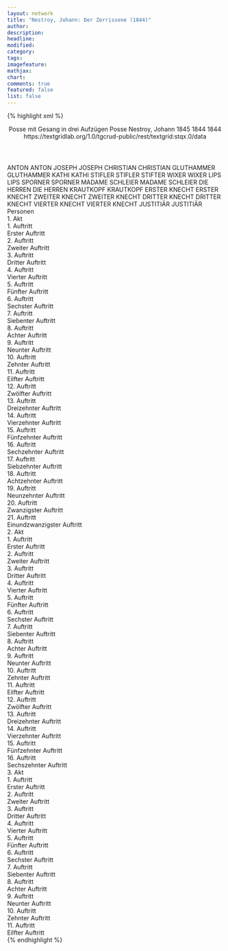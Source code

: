 ```yaml
---
layout: network
title: "Nestroy, Johann: Der Zerrissene (1844)"
author:
description:
headline:
modified:
category:
tags:
imagefeature: 
mathjax: 
chart: 
comments: true
featured: false
list: false
---
```

{% highlight xml %}
<?xml-model href="https://raw.githubusercontent.com/DLiNa/project/master/rules/lina.rnc"?><?xml-model href="https://raw.githubusercontent.com/DLiNa/project/master/rules/lina.sch"?>
<play xmlns="http://lina.digital">
  <header>
    <title>Der Zerrissene</title>
    <subtitle>Posse mit Gesang in drei Aufzügen</subtitle>
    <genretitle>Posse</genretitle>
    <author>Nestroy, Johann</author>
    <date type="print" when="1845">1845</date>
    <date type="premiere" when="1844">1844</date>
    <date type="written" when="1844">1844</date>
    <source>https://textgridlab.org/1.0/tgcrud-public/rest/textgrid:stqx.0/data</source>
  </header>
  <personae>
    <character>
      <name>ANTON</name>
      <alias xml:id="anton">
        <name>ANTON</name>
      </alias>
    </character>
    <character>
      <name>JOSEPH</name>
      <alias xml:id="joseph">
        <name>JOSEPH</name>
      </alias>
    </character>
    <character>
      <name>CHRISTIAN</name>
      <alias xml:id="christian">
        <name>CHRISTIAN</name>
      </alias>
    </character>
    <character>
      <name>GLUTHAMMER</name>
      <alias xml:id="gluthammer">
        <name>GLUTHAMMER</name>
      </alias>
    </character>
    <character>
      <name>KATHI</name>
      <alias xml:id="kathi">
        <name>KATHI</name>
      </alias>
    </character>
    <character>
      <name>STIFLER</name>
      <alias xml:id="stifler">
        <name>STIFLER</name>
      </alias>
      <alias xml:id="stifter">
        <name>STIFTER</name>
      </alias>
    </character>
    <character>
      <name>WIXER</name>
      <alias xml:id="wixer">
        <name>WIXER</name>
      </alias>
    </character>
    <character>
      <name>LIPS</name>
      <alias xml:id="lips">
        <name>LIPS</name>
      </alias>
    </character>
    <character>
      <name>SPORNER</name>
      <alias xml:id="sporner">
        <name>SPORNER</name>
      </alias>
    </character>
    <character>
      <name>MADAME SCHLEIER</name>
      <alias xml:id="madame_schleier">
        <name>MADAME SCHLEIER</name>
      </alias>
    </character>
    <character>
      <name>DIE HERREN</name>
      <alias xml:id="die_herren">
        <name>DIE HERREN</name>
      </alias>
    </character>
    <character>
      <name>KRAUTKOPF</name>
      <alias xml:id="krautkopf">
        <name>KRAUTKOPF</name>
      </alias>
    </character>
    <character>
      <name>ERSTER KNECHT</name>
      <alias xml:id="erster_knecht">
        <name>ERSTER KNECHT</name>
      </alias>
    </character>
    <character>
      <name>ZWEITER KNECHT</name>
      <alias xml:id="zweiter_knecht">
        <name>ZWEITER KNECHT</name>
      </alias>
    </character>
    <character>
      <name>DRITTER KNECHT</name>
      <alias xml:id="dritter_knecht">
        <name>DRITTER KNECHT</name>
      </alias>
    </character>
    <character>
      <name>VIERTER KNECHT</name>
      <alias xml:id="vierter_knecht">
        <name>VIERTER KNECHT</name>
      </alias>
    </character>
    <character>
      <name>JUSTITIÄR</name>
      <alias xml:id="justitiär">
        <name>JUSTITIÄR</name>
      </alias>
    </character>
  </personae>
  <text>
    <div>
      <head>Personen</head>
    </div>
    <div>
      <head>1. Akt</head>
      <div>
        <head>1. Auftritt</head>
        <div>
          <head>Erster Auftritt</head>
          <sp who="#anton">
            <amount n="2" unit="speech_acts"/>
            <amount n="54" unit="words"/>
            <amount n="1" unit="lines"/>
            <amount n="295" unit="chars"/>
          </sp>
          <sp who="#joseph">
            <amount n="3" unit="speech_acts"/>
            <amount n="40" unit="words"/>
            <amount n="3" unit="lines"/>
            <amount n="191" unit="chars"/>
          </sp>
          <sp who="#christian">
            <amount n="2" unit="speech_acts"/>
            <amount n="28" unit="words"/>
            <amount n="2" unit="lines"/>
            <amount n="132" unit="chars"/>
          </sp>
        </div>
      </div>
      <div>
        <head>2. Auftritt</head>
        <div>
          <head>Zweiter Auftritt</head>
          <sp who="#anton">
            <amount n="9" unit="speech_acts"/>
            <amount n="158" unit="words"/>
            <amount n="6" unit="lines"/>
            <amount n="858" unit="chars"/>
          </sp>
          <sp who="#gluthammer">
            <amount n="9" unit="speech_acts"/>
            <amount n="136" unit="words"/>
            <amount n="7" unit="lines"/>
            <amount n="693" unit="chars"/>
          </sp>
        </div>
      </div>
      <div>
        <head>3. Auftritt</head>
        <div>
          <head>Dritter Auftritt</head>
          <sp who="#gluthammer">
            <amount n="22" unit="speech_acts"/>
            <amount n="663" unit="words"/>
            <amount n="10" unit="lines"/>
            <amount n="3780" unit="chars"/>
          </sp>
          <sp who="#kathi">
            <amount n="21" unit="speech_acts"/>
            <amount n="426" unit="words"/>
            <amount n="15" unit="lines"/>
            <amount n="2310" unit="chars"/>
          </sp>
        </div>
      </div>
      <div>
        <head>4. Auftritt</head>
        <div>
          <head>Vierter Auftritt</head>
          <sp who="#anton">
            <amount n="5" unit="speech_acts"/>
            <amount n="49" unit="words"/>
            <amount n="5" unit="lines"/>
            <amount n="260" unit="chars"/>
          </sp>
          <sp who="#kathi">
            <amount n="3" unit="speech_acts"/>
            <amount n="29" unit="words"/>
            <amount n="3" unit="lines"/>
            <amount n="160" unit="chars"/>
          </sp>
          <sp who="#gluthammer">
            <amount n="3" unit="speech_acts"/>
            <amount n="66" unit="words"/>
            <amount n="1" unit="lines"/>
            <amount n="388" unit="chars"/>
          </sp>
        </div>
      </div>
      <div>
        <head>5. Auftritt</head>
        <div>
          <head>Fünfter Auftritt</head>
        </div>
      </div>
      <div>
        <head>6. Auftritt</head>
        <div>
          <head>Sechster Auftritt</head>
          <sp who="#stifler">
            <amount n="13" unit="speech_acts"/>
            <amount n="135" unit="words"/>
            <amount n="12" unit="lines"/>
            <amount n="727" unit="chars"/>
          </sp>
          <sp who="#wixer">
            <amount n="8" unit="speech_acts"/>
            <amount n="104" unit="words"/>
            <amount n="6" unit="lines"/>
            <amount n="585" unit="chars"/>
          </sp>
          <sp who="#lips">
            <amount n="19" unit="speech_acts"/>
            <amount n="398" unit="words"/>
            <amount n="14" unit="lines"/>
            <amount n="2168" unit="chars"/>
          </sp>
          <sp who="#sporner">
            <amount n="3" unit="speech_acts"/>
            <amount n="30" unit="words"/>
            <amount n="2" unit="lines"/>
            <amount n="190" unit="chars"/>
          </sp>
          <sp who="#stifler #wixer">
            <amount n="1" unit="speech_acts"/>
            <amount n="1" unit="words"/>
            <amount n="1" unit="lines"/>
            <amount n="4" unit="chars"/>
          </sp>
        </div>
      </div>
      <div>
        <head>7. Auftritt</head>
        <div>
          <head>Siebenter Auftritt</head>
          <sp who="#anton">
            <amount n="6" unit="speech_acts"/>
            <amount n="39" unit="words"/>
            <amount n="6" unit="lines"/>
            <amount n="222" unit="chars"/>
          </sp>
          <sp who="#lips">
            <amount n="4" unit="speech_acts"/>
            <amount n="34" unit="words"/>
            <amount n="4" unit="lines"/>
            <amount n="235" unit="chars"/>
          </sp>
          <sp who="#stifler">
            <amount n="1" unit="speech_acts"/>
            <amount n="4" unit="words"/>
            <amount n="1" unit="lines"/>
            <amount n="17" unit="chars"/>
          </sp>
        </div>
      </div>
      <div>
        <head>8. Auftritt</head>
        <div>
          <head>Achter Auftritt</head>
          <sp who="#lips">
            <amount n="5" unit="speech_acts"/>
            <amount n="52" unit="words"/>
            <amount n="5" unit="lines"/>
            <amount n="272" unit="chars"/>
          </sp>
          <sp who="#stifler">
            <amount n="4" unit="speech_acts"/>
            <amount n="25" unit="words"/>
            <amount n="4" unit="lines"/>
            <amount n="140" unit="chars"/>
          </sp>
          <sp who="#sporner">
            <amount n="1" unit="speech_acts"/>
            <amount n="1" unit="words"/>
            <amount n="1" unit="lines"/>
            <amount n="7" unit="chars"/>
          </sp>
          <sp who="#wixer">
            <amount n="1" unit="speech_acts"/>
            <amount n="5" unit="words"/>
            <amount n="1" unit="lines"/>
            <amount n="22" unit="chars"/>
          </sp>
        </div>
      </div>
      <div>
        <head>9. Auftritt</head>
        <div>
          <head>Neunter Auftritt</head>
          <sp who="#anton">
            <amount n="1" unit="speech_acts"/>
            <amount n="10" unit="words"/>
            <amount n="1" unit="lines"/>
            <amount n="59" unit="chars"/>
          </sp>
          <sp who="#lips">
            <amount n="30" unit="speech_acts"/>
            <amount n="644" unit="words"/>
            <amount n="17" unit="lines"/>
            <amount n="3672" unit="chars"/>
          </sp>
          <sp who="#madame_schleier">
            <amount n="29" unit="speech_acts"/>
            <amount n="384" unit="words"/>
            <amount n="20" unit="lines"/>
            <amount n="2108" unit="chars"/>
          </sp>
        </div>
      </div>
      <div>
        <head>10. Auftritt</head>
        <div>
          <head>Zehnter Auftritt</head>
          <sp who="#kathi">
            <amount n="4" unit="speech_acts"/>
            <amount n="68" unit="words"/>
            <amount n="3" unit="lines"/>
            <amount n="345" unit="chars"/>
          </sp>
          <sp who="#lips">
            <amount n="5" unit="speech_acts"/>
            <amount n="197" unit="words"/>
            <amount n="3" unit="lines"/>
            <amount n="1045" unit="chars"/>
          </sp>
          <sp who="#madame_schleier">
            <amount n="2" unit="speech_acts"/>
            <amount n="54" unit="words"/>
            <amount n="281" unit="chars"/>
          </sp>
        </div>
      </div>
      <div>
        <head>11. Auftritt</head>
        <div>
          <head>Eilfter Auftritt</head>
          <sp who="#madame_schleier">
            <amount n="7" unit="speech_acts"/>
            <amount n="83" unit="words"/>
            <amount n="6" unit="lines"/>
            <amount n="432" unit="chars"/>
          </sp>
          <sp who="#kathi">
            <amount n="7" unit="speech_acts"/>
            <amount n="135" unit="words"/>
            <amount n="5" unit="lines"/>
            <amount n="702" unit="chars"/>
          </sp>
        </div>
      </div>
      <div>
        <head>12. Auftritt</head>
        <div>
          <head>Zwölfter Auftritt</head>
          <sp who="#stifler">
            <amount n="7" unit="speech_acts"/>
            <amount n="79" unit="words"/>
            <amount n="6" unit="lines"/>
            <amount n="456" unit="chars"/>
          </sp>
          <sp who="#madame_schleier">
            <amount n="8" unit="speech_acts"/>
            <amount n="105" unit="words"/>
            <amount n="6" unit="lines"/>
            <amount n="574" unit="chars"/>
          </sp>
          <sp who="#kathi">
            <amount n="2" unit="speech_acts"/>
            <amount n="8" unit="words"/>
            <amount n="2" unit="lines"/>
            <amount n="42" unit="chars"/>
          </sp>
        </div>
      </div>
      <div>
        <head>13. Auftritt</head>
        <div>
          <head>Dreizehnter Auftritt</head>
          <sp who="#kathi">
            <amount n="13" unit="speech_acts"/>
            <amount n="129" unit="words"/>
            <amount n="13" unit="lines"/>
            <amount n="635" unit="chars"/>
          </sp>
          <sp who="#gluthammer">
            <amount n="13" unit="speech_acts"/>
            <amount n="256" unit="words"/>
            <amount n="7" unit="lines"/>
            <amount n="1381" unit="chars"/>
          </sp>
        </div>
      </div>
      <div>
        <head>14. Auftritt</head>
        <div>
          <head>Vierzehnter Auftritt</head>
          <sp who="#kathi">
            <amount n="5" unit="speech_acts"/>
            <amount n="68" unit="words"/>
            <amount n="5" unit="lines"/>
            <amount n="329" unit="chars"/>
          </sp>
          <sp who="#stifler">
            <amount n="4" unit="speech_acts"/>
            <amount n="32" unit="words"/>
            <amount n="4" unit="lines"/>
            <amount n="161" unit="chars"/>
          </sp>
          <sp who="#wixer">
            <amount n="1" unit="speech_acts"/>
            <amount n="10" unit="words"/>
            <amount n="1" unit="lines"/>
            <amount n="54" unit="chars"/>
          </sp>
          <sp who="#madame_schleier">
            <amount n="3" unit="speech_acts"/>
            <amount n="31" unit="words"/>
            <amount n="3" unit="lines"/>
            <amount n="156" unit="chars"/>
          </sp>
        </div>
      </div>
      <div>
        <head>15. Auftritt</head>
        <div>
          <head>Fünfzehnter Auftritt</head>
          <sp who="#stifler">
            <amount n="6" unit="speech_acts"/>
            <amount n="90" unit="words"/>
            <amount n="4" unit="lines"/>
            <amount n="517" unit="chars"/>
          </sp>
          <sp who="#madame_schleier">
            <amount n="6" unit="speech_acts"/>
            <amount n="62" unit="words"/>
            <amount n="5" unit="lines"/>
            <amount n="374" unit="chars"/>
          </sp>
          <sp who="#wixer">
            <amount n="4" unit="speech_acts"/>
            <amount n="28" unit="words"/>
            <amount n="4" unit="lines"/>
            <amount n="154" unit="chars"/>
          </sp>
          <sp who="#sporner #wixer">
            <amount n="1" unit="speech_acts"/>
            <amount n="3" unit="words"/>
            <amount n="1" unit="lines"/>
            <amount n="11" unit="chars"/>
          </sp>
        </div>
      </div>
      <div>
        <head>16. Auftritt</head>
        <div>
          <head>Sechzehnter Auftritt</head>
          <sp who="#madame_schleier">
            <amount n="10" unit="speech_acts"/>
            <amount n="142" unit="words"/>
            <amount n="7" unit="lines"/>
            <amount n="758" unit="chars"/>
          </sp>
          <sp who="#lips">
            <amount n="8" unit="speech_acts"/>
            <amount n="129" unit="words"/>
            <amount n="7" unit="lines"/>
            <amount n="706" unit="chars"/>
          </sp>
        </div>
      </div>
      <div>
        <head>17. Auftritt</head>
        <div>
          <head>Siebzehnter Auftritt</head>
          <sp who="#gluthammer">
            <amount n="11" unit="speech_acts"/>
            <amount n="68" unit="words"/>
            <amount n="11" unit="lines"/>
            <amount n="397" unit="chars"/>
          </sp>
          <sp who="#lips">
            <amount n="10" unit="speech_acts"/>
            <amount n="134" unit="words"/>
            <amount n="8" unit="lines"/>
            <amount n="719" unit="chars"/>
          </sp>
          <sp who="#madame_schleier">
            <amount n="8" unit="speech_acts"/>
            <amount n="95" unit="words"/>
            <amount n="7" unit="lines"/>
            <amount n="488" unit="chars"/>
          </sp>
        </div>
      </div>
      <div>
        <head>18. Auftritt</head>
        <div>
          <head>Achtzehnter Auftritt</head>
          <sp who="#stifler">
            <amount n="2" unit="speech_acts"/>
            <amount n="9" unit="words"/>
            <amount n="2" unit="lines"/>
            <amount n="36" unit="chars"/>
          </sp>
          <sp who="#wixer">
            <amount n="2" unit="speech_acts"/>
            <amount n="10" unit="words"/>
            <amount n="2" unit="lines"/>
            <amount n="83" unit="chars"/>
          </sp>
          <sp who="#madame_schleier">
            <amount n="1" unit="speech_acts"/>
            <amount n="7" unit="words"/>
            <amount n="1" unit="lines"/>
            <amount n="32" unit="chars"/>
          </sp>
          <sp who="#die_herren">
            <amount n="1" unit="speech_acts"/>
            <amount n="12" unit="words"/>
            <amount n="1" unit="lines"/>
            <amount n="77" unit="chars"/>
          </sp>
        </div>
      </div>
      <div>
        <head>19. Auftritt</head>
        <div>
          <head>Neunzehnter Auftritt</head>
          <sp who="#stifler">
            <amount n="3" unit="speech_acts"/>
            <amount n="31" unit="words"/>
            <amount n="2" unit="lines"/>
            <amount n="215" unit="chars"/>
          </sp>
          <sp who="#madame_schleier">
            <amount n="1" unit="speech_acts"/>
            <amount n="25" unit="words"/>
            <amount n="135" unit="chars"/>
          </sp>
          <sp who="#sporner">
            <amount n="1" unit="speech_acts"/>
            <amount n="2" unit="words"/>
            <amount n="1" unit="lines"/>
            <amount n="7" unit="chars"/>
          </sp>
        </div>
      </div>
      <div>
        <head>20. Auftritt</head>
        <div>
          <head>Zwanzigster Auftritt</head>
          <sp who="#wixer">
            <amount n="4" unit="speech_acts"/>
            <amount n="35" unit="words"/>
            <amount n="4" unit="lines"/>
            <amount n="168" unit="chars"/>
          </sp>
          <sp who="#stifler">
            <amount n="2" unit="speech_acts"/>
            <amount n="7" unit="words"/>
            <amount n="2" unit="lines"/>
            <amount n="42" unit="chars"/>
          </sp>
          <sp who="#die_herren">
            <amount n="2" unit="speech_acts"/>
            <amount n="9" unit="words"/>
            <amount n="2" unit="lines"/>
            <amount n="47" unit="chars"/>
          </sp>
          <sp who="#stifler #die_herren #madame_schleier #sporner">
            <amount n="1" unit="speech_acts"/>
            <amount n="2" unit="words"/>
            <amount n="1" unit="lines"/>
            <amount n="7" unit="chars"/>
          </sp>
        </div>
      </div>
      <div>
        <head>21. Auftritt</head>
        <div>
          <head>Einundzwanzigster Auftritt</head>
          <sp who="#lips">
            <amount n="2" unit="speech_acts"/>
            <amount n="41" unit="words"/>
            <amount n="1" unit="lines"/>
            <amount n="217" unit="chars"/>
          </sp>
          <sp who="#die_herren">
            <amount n="1" unit="speech_acts"/>
            <amount n="3" unit="words"/>
            <amount n="1" unit="lines"/>
            <amount n="12" unit="chars"/>
          </sp>
        </div>
      </div>
    </div>
    <div>
      <head>2. Akt</head>
      <div>
        <head>1. Auftritt</head>
        <div>
          <head>Erster Auftritt</head>
          <sp who="#krautkopf">
            <amount n="12" unit="speech_acts"/>
            <amount n="255" unit="words"/>
            <amount n="7" unit="lines"/>
            <amount n="1303" unit="chars"/>
          </sp>
          <sp who="#erster_knecht">
            <amount n="3" unit="speech_acts"/>
            <amount n="16" unit="words"/>
            <amount n="3" unit="lines"/>
            <amount n="91" unit="chars"/>
          </sp>
          <sp who="#zweiter_knecht">
            <amount n="1" unit="speech_acts"/>
            <amount n="3" unit="words"/>
            <amount n="1" unit="lines"/>
            <amount n="19" unit="chars"/>
          </sp>
          <sp who="#kathi">
            <amount n="2" unit="speech_acts"/>
            <amount n="41" unit="words"/>
            <amount n="1" unit="lines"/>
            <amount n="197" unit="chars"/>
          </sp>
          <sp who="#dritter_knecht">
            <amount n="1" unit="speech_acts"/>
            <amount n="6" unit="words"/>
            <amount n="1" unit="lines"/>
            <amount n="28" unit="chars"/>
          </sp>
          <sp who="#vierter_knecht">
            <amount n="1" unit="speech_acts"/>
            <amount n="4" unit="words"/>
            <amount n="1" unit="lines"/>
            <amount n="28" unit="chars"/>
          </sp>
        </div>
      </div>
      <div>
        <head>2. Auftritt</head>
        <div>
          <head>Zweiter Auftritt</head>
          <sp who="#kathi">
            <amount n="15" unit="speech_acts"/>
            <amount n="231" unit="words"/>
            <amount n="11" unit="lines"/>
            <amount n="1186" unit="chars"/>
          </sp>
          <sp who="#lips">
            <amount n="14" unit="speech_acts"/>
            <amount n="440" unit="words"/>
            <amount n="6" unit="lines"/>
            <amount n="2410" unit="chars"/>
          </sp>
        </div>
      </div>
      <div>
        <head>3. Auftritt</head>
        <div>
          <head>Dritter Auftritt</head>
          <sp who="#krautkopf">
            <amount n="20" unit="speech_acts"/>
            <amount n="231" unit="words"/>
            <amount n="18" unit="lines"/>
            <amount n="1223" unit="chars"/>
          </sp>
          <sp who="#kathi">
            <amount n="8" unit="speech_acts"/>
            <amount n="78" unit="words"/>
            <amount n="8" unit="lines"/>
            <amount n="366" unit="chars"/>
          </sp>
          <sp who="#lips">
            <amount n="17" unit="speech_acts"/>
            <amount n="198" unit="words"/>
            <amount n="14" unit="lines"/>
            <amount n="1059" unit="chars"/>
          </sp>
        </div>
      </div>
      <div>
        <head>4. Auftritt</head>
        <div>
          <head>Vierter Auftritt</head>
          <sp who="#krautkopf">
            <amount n="13" unit="speech_acts"/>
            <amount n="218" unit="words"/>
            <amount n="8" unit="lines"/>
            <amount n="1164" unit="chars"/>
          </sp>
          <sp who="#lips">
            <amount n="11" unit="speech_acts"/>
            <amount n="146" unit="words"/>
            <amount n="8" unit="lines"/>
            <amount n="853" unit="chars"/>
          </sp>
          <sp who="#kathi">
            <amount n="1" unit="speech_acts"/>
            <amount n="8" unit="words"/>
            <amount n="1" unit="lines"/>
            <amount n="39" unit="chars"/>
          </sp>
          <sp who="#erster_knecht">
            <amount n="3" unit="speech_acts"/>
            <amount n="19" unit="words"/>
            <amount n="3" unit="lines"/>
            <amount n="112" unit="chars"/>
          </sp>
          <sp who="#zweiter_knecht #dritter_knecht">
            <amount n="1" unit="speech_acts"/>
            <amount n="3" unit="words"/>
            <amount n="1" unit="lines"/>
            <amount n="18" unit="chars"/>
          </sp>
          <sp who="#erster_knecht #zweiter_knecht #dritter_knecht">
            <amount n="1" unit="speech_acts"/>
            <amount n="3" unit="words"/>
            <amount n="1" unit="lines"/>
            <amount n="20" unit="chars"/>
          </sp>
        </div>
      </div>
      <div>
        <head>5. Auftritt</head>
        <div>
          <head>Fünfter Auftritt</head>
          <sp who="#krautkopf">
            <amount n="19" unit="speech_acts"/>
            <amount n="178" unit="words"/>
            <amount n="16" unit="lines"/>
            <amount n="877" unit="chars"/>
          </sp>
          <sp who="#gluthammer">
            <amount n="18" unit="speech_acts"/>
            <amount n="337" unit="words"/>
            <amount n="12" unit="lines"/>
            <amount n="1775" unit="chars"/>
          </sp>
        </div>
      </div>
      <div>
        <head>6. Auftritt</head>
        <div>
          <head>Sechster Auftritt</head>
          <sp who="#kathi">
            <amount n="1" unit="speech_acts"/>
            <amount n="63" unit="words"/>
            <amount n="320" unit="chars"/>
          </sp>
        </div>
      </div>
      <div>
        <head>7. Auftritt</head>
        <div>
          <head>Siebenter Auftritt</head>
          <sp who="#krautkopf">
            <amount n="2" unit="speech_acts"/>
            <amount n="29" unit="words"/>
            <amount n="2" unit="lines"/>
            <amount n="162" unit="chars"/>
          </sp>
          <sp who="#kathi">
            <amount n="2" unit="speech_acts"/>
            <amount n="11" unit="words"/>
            <amount n="2" unit="lines"/>
            <amount n="58" unit="chars"/>
          </sp>
        </div>
      </div>
      <div>
        <head>8. Auftritt</head>
        <div>
          <head>Achter Auftritt</head>
          <sp who="#krautkopf">
            <amount n="4" unit="speech_acts"/>
            <amount n="295" unit="words"/>
            <amount n="1576" unit="chars"/>
          </sp>
          <sp who="#gluthammer">
            <amount n="3" unit="speech_acts"/>
            <amount n="23" unit="words"/>
            <amount n="3" unit="lines"/>
            <amount n="119" unit="chars"/>
          </sp>
        </div>
      </div>
      <div>
        <head>9. Auftritt</head>
        <div>
          <head>Neunter Auftritt</head>
          <sp who="#kathi">
            <amount n="15" unit="speech_acts"/>
            <amount n="147" unit="words"/>
            <amount n="14" unit="lines"/>
            <amount n="705" unit="chars"/>
          </sp>
          <sp who="#lips">
            <amount n="15" unit="speech_acts"/>
            <amount n="356" unit="words"/>
            <amount n="7" unit="lines"/>
            <amount n="2039" unit="chars"/>
          </sp>
        </div>
      </div>
      <div>
        <head>10. Auftritt</head>
        <div>
          <head>Zehnter Auftritt</head>
          <sp who="#krautkopf">
            <amount n="10" unit="speech_acts"/>
            <amount n="156" unit="words"/>
            <amount n="7" unit="lines"/>
            <amount n="798" unit="chars"/>
          </sp>
          <sp who="#lips">
            <amount n="7" unit="speech_acts"/>
            <amount n="54" unit="words"/>
            <amount n="7" unit="lines"/>
            <amount n="276" unit="chars"/>
          </sp>
          <sp who="#kathi">
            <amount n="4" unit="speech_acts"/>
            <amount n="16" unit="words"/>
            <amount n="4" unit="lines"/>
            <amount n="103" unit="chars"/>
          </sp>
        </div>
      </div>
      <div>
        <head>11. Auftritt</head>
        <div>
          <head>Eilfter Auftritt</head>
          <sp who="#lips">
            <amount n="1" unit="speech_acts"/>
            <amount n="556" unit="words"/>
            <amount n="50" unit="lines"/>
            <amount n="2777" unit="chars"/>
          </sp>
        </div>
      </div>
      <div>
        <head>12. Auftritt</head>
        <div>
          <head>Zwölfter Auftritt</head>
          <sp who="#krautkopf">
            <amount n="8" unit="speech_acts"/>
            <amount n="113" unit="words"/>
            <amount n="6" unit="lines"/>
            <amount n="626" unit="chars"/>
          </sp>
          <sp who="#stifler">
            <amount n="5" unit="speech_acts"/>
            <amount n="59" unit="words"/>
            <amount n="4" unit="lines"/>
            <amount n="284" unit="chars"/>
          </sp>
          <sp who="#justitiär">
            <amount n="4" unit="speech_acts"/>
            <amount n="89" unit="words"/>
            <amount n="2" unit="lines"/>
            <amount n="678" unit="chars"/>
          </sp>
          <sp who="#lips">
            <amount n="6" unit="speech_acts"/>
            <amount n="34" unit="words"/>
            <amount n="6" unit="lines"/>
            <amount n="202" unit="chars"/>
          </sp>
          <sp who="#wixer">
            <amount n="4" unit="speech_acts"/>
            <amount n="43" unit="words"/>
            <amount n="4" unit="lines"/>
            <amount n="188" unit="chars"/>
          </sp>
          <sp who="#sporner">
            <amount n="2" unit="speech_acts"/>
            <amount n="6" unit="words"/>
            <amount n="2" unit="lines"/>
            <amount n="36" unit="chars"/>
          </sp>
          <sp who="#kathi">
            <amount n="1" unit="speech_acts"/>
            <amount n="16" unit="words"/>
            <amount n="1" unit="lines"/>
            <amount n="83" unit="chars"/>
          </sp>
        </div>
      </div>
      <div>
        <head>13. Auftritt</head>
        <div>
          <head>Dreizehnter Auftritt</head>
          <sp who="#lips">
            <amount n="1" unit="speech_acts"/>
            <amount n="119" unit="words"/>
            <amount n="672" unit="chars"/>
          </sp>
        </div>
      </div>
      <div>
        <head>14. Auftritt</head>
        <div>
          <head>Vierzehnter Auftritt</head>
          <sp who="#krautkopf">
            <amount n="8" unit="speech_acts"/>
            <amount n="113" unit="words"/>
            <amount n="6" unit="lines"/>
            <amount n="596" unit="chars"/>
          </sp>
          <sp who="#gluthammer">
            <amount n="8" unit="speech_acts"/>
            <amount n="106" unit="words"/>
            <amount n="6" unit="lines"/>
            <amount n="538" unit="chars"/>
          </sp>
        </div>
      </div>
      <div>
        <head>15. Auftritt</head>
        <div>
          <head>Fünfzehnter Auftritt</head>
          <sp who="#stifler">
            <amount n="4" unit="speech_acts"/>
            <amount n="29" unit="words"/>
            <amount n="4" unit="lines"/>
            <amount n="181" unit="chars"/>
          </sp>
          <sp who="#sporner">
            <amount n="2" unit="speech_acts"/>
            <amount n="8" unit="words"/>
            <amount n="2" unit="lines"/>
            <amount n="41" unit="chars"/>
          </sp>
          <sp who="#wixer">
            <amount n="5" unit="speech_acts"/>
            <amount n="40" unit="words"/>
            <amount n="5" unit="lines"/>
            <amount n="231" unit="chars"/>
          </sp>
          <sp who="#justitiär">
            <amount n="2" unit="speech_acts"/>
            <amount n="23" unit="words"/>
            <amount n="1" unit="lines"/>
            <amount n="151" unit="chars"/>
          </sp>
        </div>
      </div>
      <div>
        <head>16. Auftritt</head>
        <div>
          <head>Sechszehnter Auftritt</head>
          <sp who="#krautkopf">
            <amount n="4" unit="speech_acts"/>
            <amount n="41" unit="words"/>
            <amount n="5" unit="lines"/>
            <amount n="208" unit="chars"/>
          </sp>
          <sp who="#justitiär">
            <amount n="4" unit="speech_acts"/>
            <amount n="93" unit="words"/>
            <amount n="4" unit="lines"/>
            <amount n="538" unit="chars"/>
          </sp>
          <sp who="#stifler">
            <amount n="1" unit="speech_acts"/>
            <amount n="4" unit="words"/>
            <amount n="1" unit="lines"/>
            <amount n="29" unit="chars"/>
          </sp>
          <sp who="#wixer">
            <amount n="1" unit="speech_acts"/>
            <amount n="5" unit="words"/>
            <amount n="1" unit="lines"/>
            <amount n="35" unit="chars"/>
          </sp>
        </div>
      </div>
    </div>
    <div>
      <head>3. Akt</head>
      <div>
        <head>1. Auftritt</head>
        <div>
          <head>Erster Auftritt</head>
          <sp who="#sporner">
            <amount n="2" unit="speech_acts"/>
            <amount n="14" unit="words"/>
            <amount n="2" unit="lines"/>
            <amount n="74" unit="chars"/>
          </sp>
          <sp who="#justitiär">
            <amount n="3" unit="speech_acts"/>
            <amount n="21" unit="words"/>
            <amount n="3" unit="lines"/>
            <amount n="145" unit="chars"/>
          </sp>
          <sp who="#wixer">
            <amount n="2" unit="speech_acts"/>
            <amount n="21" unit="words"/>
            <amount n="2" unit="lines"/>
            <amount n="112" unit="chars"/>
          </sp>
          <sp who="#krautkopf">
            <amount n="4" unit="speech_acts"/>
            <amount n="33" unit="words"/>
            <amount n="4" unit="lines"/>
            <amount n="190" unit="chars"/>
          </sp>
          <sp who="#stifler">
            <amount n="1" unit="speech_acts"/>
            <amount n="12" unit="words"/>
            <amount n="1" unit="lines"/>
            <amount n="45" unit="chars"/>
          </sp>
          <sp who="#lips">
            <amount n="1" unit="speech_acts"/>
            <amount n="9" unit="words"/>
            <amount n="1" unit="lines"/>
            <amount n="53" unit="chars"/>
          </sp>
        </div>
      </div>
      <div>
        <head>2. Auftritt</head>
        <div>
          <head>Zweiter Auftritt</head>
          <sp who="#kathi">
            <amount n="19" unit="speech_acts"/>
            <amount n="290" unit="words"/>
            <amount n="20" unit="lines"/>
            <amount n="1599" unit="chars"/>
          </sp>
          <sp who="#stifler">
            <amount n="4" unit="speech_acts"/>
            <amount n="29" unit="words"/>
            <amount n="4" unit="lines"/>
            <amount n="153" unit="chars"/>
          </sp>
          <sp who="#sporner">
            <amount n="3" unit="speech_acts"/>
            <amount n="11" unit="words"/>
            <amount n="3" unit="lines"/>
            <amount n="55" unit="chars"/>
          </sp>
          <sp who="#wixer">
            <amount n="6" unit="speech_acts"/>
            <amount n="51" unit="words"/>
            <amount n="5" unit="lines"/>
            <amount n="277" unit="chars"/>
          </sp>
          <sp who="#krautkopf">
            <amount n="12" unit="speech_acts"/>
            <amount n="131" unit="words"/>
            <amount n="10" unit="lines"/>
            <amount n="679" unit="chars"/>
          </sp>
          <sp who="#stifter">
            <amount n="1" unit="speech_acts"/>
            <amount n="31" unit="words"/>
            <amount n="164" unit="chars"/>
          </sp>
          <sp who="#justitiär">
            <amount n="3" unit="speech_acts"/>
            <amount n="38" unit="words"/>
            <amount n="2" unit="lines"/>
            <amount n="235" unit="chars"/>
          </sp>
        </div>
      </div>
      <div>
        <head>3. Auftritt</head>
        <div>
          <head>Dritter Auftritt</head>
          <sp who="#krautkopf">
            <amount n="17" unit="speech_acts"/>
            <amount n="182" unit="words"/>
            <amount n="15" unit="lines"/>
            <amount n="1007" unit="chars"/>
          </sp>
          <sp who="#lips">
            <amount n="16" unit="speech_acts"/>
            <amount n="141" unit="words"/>
            <amount n="14" unit="lines"/>
            <amount n="792" unit="chars"/>
          </sp>
        </div>
      </div>
      <div>
        <head>4. Auftritt</head>
        <div>
          <head>Vierter Auftritt</head>
          <sp who="#lips">
            <amount n="1" unit="speech_acts"/>
            <amount n="616" unit="words"/>
            <amount n="50" unit="lines"/>
            <amount n="3331" unit="chars"/>
          </sp>
        </div>
      </div>
      <div>
        <head>5. Auftritt</head>
        <div>
          <head>Fünfter Auftritt</head>
          <sp who="#kathi">
            <amount n="1" unit="speech_acts"/>
            <amount n="49" unit="words"/>
            <amount n="263" unit="chars"/>
          </sp>
        </div>
      </div>
      <div>
        <head>6. Auftritt</head>
        <div>
          <head>Sechster Auftritt</head>
          <sp who="#lips">
            <amount n="12" unit="speech_acts"/>
            <amount n="248" unit="words"/>
            <amount n="9" unit="lines"/>
            <amount n="1371" unit="chars"/>
          </sp>
          <sp who="#kathi">
            <amount n="10" unit="speech_acts"/>
            <amount n="169" unit="words"/>
            <amount n="7" unit="lines"/>
            <amount n="891" unit="chars"/>
          </sp>
        </div>
      </div>
      <div>
        <head>7. Auftritt</head>
        <div>
          <head>Siebenter Auftritt</head>
          <sp who="#stifler">
            <amount n="5" unit="speech_acts"/>
            <amount n="33" unit="words"/>
            <amount n="4" unit="lines"/>
            <amount n="172" unit="chars"/>
          </sp>
          <sp who="#wixer">
            <amount n="3" unit="speech_acts"/>
            <amount n="20" unit="words"/>
            <amount n="3" unit="lines"/>
            <amount n="128" unit="chars"/>
          </sp>
          <sp who="#justitiär">
            <amount n="9" unit="speech_acts"/>
            <amount n="179" unit="words"/>
            <amount n="4" unit="lines"/>
            <amount n="1183" unit="chars"/>
          </sp>
          <sp who="#sporner">
            <amount n="1" unit="speech_acts"/>
            <amount n="6" unit="words"/>
            <amount n="1" unit="lines"/>
            <amount n="46" unit="chars"/>
          </sp>
          <sp who="#sporner #wixer">
            <amount n="2" unit="speech_acts"/>
            <amount n="8" unit="words"/>
            <amount n="2" unit="lines"/>
            <amount n="38" unit="chars"/>
          </sp>
          <sp who="#lips">
            <amount n="6" unit="speech_acts"/>
            <amount n="57" unit="words"/>
            <amount n="5" unit="lines"/>
            <amount n="346" unit="chars"/>
          </sp>
          <sp who="#kathi">
            <amount n="2" unit="speech_acts"/>
            <amount n="22" unit="words"/>
            <amount n="2" unit="lines"/>
            <amount n="107" unit="chars"/>
          </sp>
        </div>
      </div>
      <div>
        <head>8. Auftritt</head>
        <div>
          <head>Achter Auftritt</head>
          <sp who="#lips">
            <amount n="1" unit="speech_acts"/>
            <amount n="322" unit="words"/>
            <amount n="1780" unit="chars"/>
          </sp>
        </div>
      </div>
      <div>
        <head>9. Auftritt</head>
        <div>
          <head>Neunter Auftritt</head>
          <sp who="#lips">
            <amount n="8" unit="speech_acts"/>
            <amount n="221" unit="words"/>
            <amount n="3" unit="lines"/>
            <amount n="1161" unit="chars"/>
          </sp>
          <sp who="#gluthammer">
            <amount n="5" unit="speech_acts"/>
            <amount n="39" unit="words"/>
            <amount n="4" unit="lines"/>
            <amount n="213" unit="chars"/>
          </sp>
        </div>
      </div>
      <div>
        <head>10. Auftritt</head>
        <div>
          <head>Zehnter Auftritt</head>
          <sp who="#krautkopf">
            <amount n="3" unit="speech_acts"/>
            <amount n="40" unit="words"/>
            <amount n="2" unit="lines"/>
            <amount n="236" unit="chars"/>
          </sp>
          <sp who="#kathi">
            <amount n="1" unit="speech_acts"/>
            <amount n="3" unit="words"/>
            <amount n="1" unit="lines"/>
            <amount n="10" unit="chars"/>
          </sp>
          <sp who="#justitiär">
            <amount n="3" unit="speech_acts"/>
            <amount n="20" unit="words"/>
            <amount n="3" unit="lines"/>
            <amount n="113" unit="chars"/>
          </sp>
        </div>
      </div>
      <div>
        <head>11. Auftritt</head>
        <div>
          <head>Eilfter Auftritt</head>
          <sp who="#gluthammer">
            <amount n="5" unit="speech_acts"/>
            <amount n="67" unit="words"/>
            <amount n="3" unit="lines"/>
            <amount n="382" unit="chars"/>
          </sp>
          <sp who="#krautkopf">
            <amount n="2" unit="speech_acts"/>
            <amount n="15" unit="words"/>
            <amount n="2" unit="lines"/>
            <amount n="81" unit="chars"/>
          </sp>
          <sp who="#lips">
            <amount n="6" unit="speech_acts"/>
            <amount n="114" unit="words"/>
            <amount n="6" unit="lines"/>
            <amount n="659" unit="chars"/>
          </sp>
          <sp who="#justitiär">
            <amount n="2" unit="speech_acts"/>
            <amount n="15" unit="words"/>
            <amount n="2" unit="lines"/>
            <amount n="92" unit="chars"/>
          </sp>
          <sp who="#stifler">
            <amount n="1" unit="speech_acts"/>
            <amount n="7" unit="words"/>
            <amount n="1" unit="lines"/>
            <amount n="39" unit="chars"/>
          </sp>
          <sp who="#gluthammer #lips #krautkopf #justitiär">
            <amount n="1" unit="speech_acts"/>
            <amount n="1" unit="words"/>
            <amount n="1" unit="lines"/>
            <amount n="7" unit="chars"/>
          </sp>
        </div>
      </div>
    </div>
  </text>
</play>
{% endhighlight %}